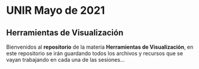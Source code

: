 # UNIR Mayo de 2021

## Herramientas de Visualización

Bienvenidos al **repositorio** de la materia **Herramientas de Visualización**, en este repositorio se irán guardando todos los archivos y recursos que se vayan trabajando en cada una de las sesiones...
